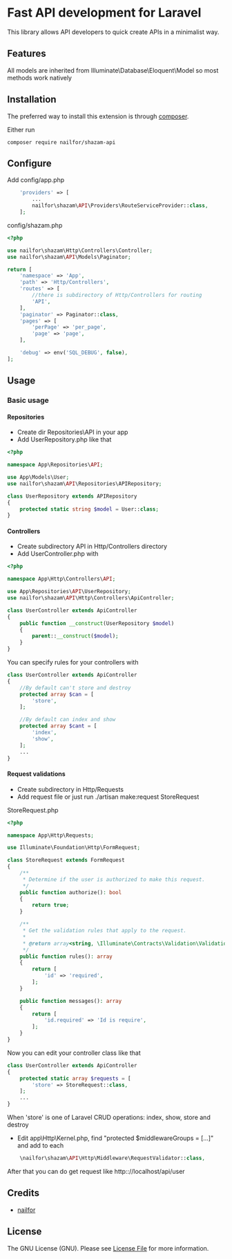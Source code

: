 # Fast API development for Laravel

This library allows API developers to quick create APIs in a minimalist way.

## Features
All models are inherited from Illuminate\Database\Eloquent\Model so most methods work natively

## Installation

The preferred way to install this extension is through [composer](http://getcomposer.org/download/).

Either run

```
composer require nailfor/shazam-api
```

## Configure

Add config/app.php

```php
    'providers' => [
        ...
        nailfor\shazam\API\Providers\RouteServiceProvider::class,
    ];

```

config/shazam.php
```php
<?php

use nailfor\shazam\Http\Controllers\Controller;
use nailfor\shazam\API\Models\Paginator;

return [
    'namespace' => 'App',
    'path' => 'Http/Controllers',
    'routes' => [
        //there is subdirectory of Http/Controllers for routing
        'API',
    ],
    'paginator' => Paginator::class,
    'pages' => [
        'perPage' => 'per_page',
        'page' => 'page',
    ],

    'debug' => env('SQL_DEBUG', false),
];
```

## Usage

### Basic usage

#### Repositories
- Create dir Repositories\API in your app
- Add UserRepository.php like that
```php
<?php

namespace App\Repositories\API;

use App\Models\User;
use nailfor\shazam\API\Repositories\APIRepository;

class UserRepository extends APIRepository
{
    protected static string $model = User::class;
}
```

#### Controllers

- Create subdirectory API in Http/Controllers directory
- Add UserController.php with
```php
<?php

namespace App\Http\Controllers\API;

use App\Repositories\API\UserRepository;
use nailfor\shazam\API\Http\Controllers\ApiController;

class UserController extends ApiController
{
    public function __construct(UserRepository $model)
    {
        parent::__construct($model);
    }
}
```
You can specify rules for your controllers with
```php
class UserController extends ApiController
{
    //By default can't store and destroy
    protected array $can = [
        'store',
    ];

    //By default can index and show
    protected array $cant = [
        'index',
        'show',
    ];
    ...
}
```


#### Request validations

- Create subdirectory in Http/Requests
- Add request file or just run ./artisan make:request StoreRequest

StoreRequest.php 
```php
<?php

namespace App\Http\Requests;

use Illuminate\Foundation\Http\FormRequest;

class StoreRequest extends FormRequest
{
    /**
     * Determine if the user is authorized to make this request.
     */
    public function authorize(): bool
    {
        return true;
    }

    /**
     * Get the validation rules that apply to the request.
     *
     * @return array<string, \Illuminate\Contracts\Validation\ValidationRule|array<mixed>|string>
     */
    public function rules(): array
    {
        return [
            'id' => 'required',
        ];
    }

    public function messages(): array
    {
        return [
            'id.required' => 'Id is require',
        ];
    }
}
```

Now you can edit your controller class like that
```php
class UserController extends ApiController
{
    protected static array $requests = [
        'store' => StoreRequest::class,
    ];
    ...
}
```
When 'store' is one of Laravel CRUD operations: index, show, store and destroy

- Edit app\Http\Kernel.php, find "protected $middlewareGroups = [...]" and add to each
```php
    \nailfor\shazam\API\Http\Middleware\RequestValidator::class,
```

After that you can do get request like http:://localhost/api/user

## Credits

- [nailfor](https://github.com/nailfor)

License
-------

The GNU License (GNU). Please see [License File](LICENSE.md) for more information.

